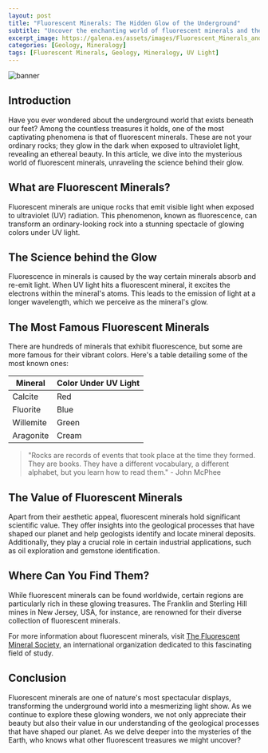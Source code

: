 ```yaml
---
layout: post
title: "Fluorescent Minerals: The Hidden Glow of the Underground"
subtitle: "Uncover the enchanting world of fluorescent minerals and the science behind their ethereal glow."
excerpt_image: https://galena.es/assets/images/Fluorescent_Minerals_and_Their_Glow.png
categories: [Geology, Mineralogy]
tags: [Fluorescent Minerals, Geology, Mineralogy, UV Light]
---
```


![banner](https://galena.es/assets/images/Fluorescent_Minerals_and_Their_Glow.png)

## Introduction

Have you ever wondered about the underground world that exists beneath our feet? Among the countless treasures it holds, one of the most captivating phenomena is that of fluorescent minerals. These are not your ordinary rocks; they glow in the dark when exposed to ultraviolet light, revealing an ethereal beauty. In this article, we dive into the mysterious world of fluorescent minerals, unraveling the science behind their glow.

## What are Fluorescent Minerals?

Fluorescent minerals are unique rocks that emit visible light when exposed to ultraviolet (UV) radiation. This phenomenon, known as fluorescence, can transform an ordinary-looking rock into a stunning spectacle of glowing colors under UV light.

## The Science behind the Glow

Fluorescence in minerals is caused by the way certain minerals absorb and re-emit light. When UV light hits a fluorescent mineral, it excites the electrons within the mineral's atoms. This leads to the emission of light at a longer wavelength, which we perceive as the mineral's glow.

## The Most Famous Fluorescent Minerals

There are hundreds of minerals that exhibit fluorescence, but some are more famous for their vibrant colors. Here's a table detailing some of the most known ones:

| Mineral | Color Under UV Light |
| ------- | ------------------- |
| Calcite | Red                 |
| Fluorite| Blue                |
| Willemite | Green             |
| Aragonite | Cream             |

> "Rocks are records of events that took place at the time they formed. They are books. They have a different vocabulary, a different alphabet, but you learn how to read them." - John McPhee

## The Value of Fluorescent Minerals

Apart from their aesthetic appeal, fluorescent minerals hold significant scientific value. They offer insights into the geological processes that have shaped our planet and help geologists identify and locate mineral deposits. Additionally, they play a crucial role in certain industrial applications, such as oil exploration and gemstone identification.

## Where Can You Find Them?

While fluorescent minerals can be found worldwide, certain regions are particularly rich in these glowing treasures. The Franklin and Sterling Hill mines in New Jersey, USA, for instance, are renowned for their diverse collection of fluorescent minerals.

For more information about fluorescent minerals, visit [The Fluorescent Mineral Society](http://www.uvminerals.org/), an international organization dedicated to this fascinating field of study.

## Conclusion

Fluorescent minerals are one of nature's most spectacular displays, transforming the underground world into a mesmerizing light show. As we continue to explore these glowing wonders, we not only appreciate their beauty but also their value in our understanding of the geological processes that have shaped our planet. As we delve deeper into the mysteries of the Earth, who knows what other fluorescent treasures we might uncover?